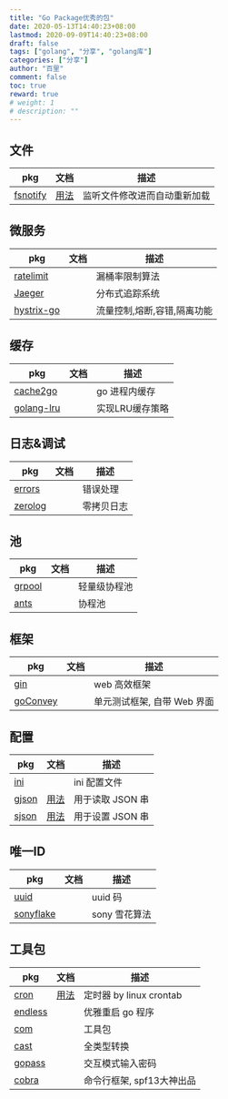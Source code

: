 ```yaml
---
title: "Go Package优秀的包"
date: 2020-05-13T14:40:23+08:00
lastmod: 2020-09-09T14:40:23+08:00
draft: false
tags: ["golang", "分享", "golang库"]
categories: ["分享"]
author: "百里"
comment: false
toc: true
reward: true
# weight: 1
# description: ""
---
```


## 文件
| pkg | 文档 | 描述 |
| -------| ------ |------ |
| [fsnotify](https://github.com/fsnotify/fsnotify) | [用法](https://segmentfault.com/a/1190000021632889) | 监听文件修改进而自动重新加载|


## 微服务
| pkg | 文档 | 描述 |
| -------| ------ |------ |
|[ratelimit](https://github.com/uber-go/ratelimit)||漏桶率限制算法|
|[Jaeger](https://github.com/jaegertracing/jaeger)||分布式追踪系统|
|[hystrix-go](https://github.com/afex/hystrix-go)||流量控制,熔断,容错,隔离功能|

## 缓存
| pkg | 文档 | 描述 |
| -------| ------ |------ |
|[cache2go](https://github.com/muesli/cache2go)||go 进程内缓存|
|[golang-lru](https://github.com/hashicorp/golang-lru)||实现LRU缓存策略|

## 日志&调试
| pkg | 文档 | 描述 |
| -------| ------ |------ |
|[errors](https://github.com/pkg/errors)||错误处理|
|[zerolog](https://github.com/rs/zerolog)||零拷贝日志|


## 池
| pkg | 文档 | 描述 |
| -------| ------ |------ |
| [grpool](https://github.com/ivpusic/grpool) |  | 轻量级协程池 |
| [ants](https://github.com/panjf2000/ants) || 协程池|

## 框架 
| pkg | 文档 | 描述 |
| -------| ------ |------ |
|[gin](https://github.com/gin-gonic/gin)||web 高效框架|
|[goConvey](https://github.com/smartystreets/goconvey)||单元测试框架, 自带 Web 界面|

## 配置
| pkg | 文档 | 描述 |
| -------| ------ |------ |
|[ini](https://github.com/go-ini/ini)||ini 配置文件|
|[gjson](https://github.com/tidwall/gjson)|[用法](https://darjun.github.io/2020/03/22/godailylib/gjson/)|用于读取 JSON 串|
|[sjson](https://github.com/tidwall/sjson)|[用法](https://darjun.github.io/2020/03/24/godailylib/sjson/)|用于设置 JSON 串|

## 唯一ID
| pkg | 文档 | 描述 |
| -------| ------ |------ |
|[uuid](http://github.com/satori/go.uuid)||uuid 码|
|[sonyflake](https://github.com/sony/sonyflake)||sony 雪花算法|

## 工具包
| pkg | 文档 | 描述 |
| -------| ------ |------ |
| [cron](https://github.com/robfig/cron) | [用法](https://godoc.org/github.com/robfig/cron) | 定时器 by linux crontab|
|[endless](https://github.com/fvbock/endless)||优雅重启 go 程序|
|[com](https://github.com/unknwon/com)||工具包|
|[cast](https://github.com/spf13/cast)||全类型转换|
|[gopass](https://github.com/howeyc/gopass)||交互模式输入密码|
|[cobra](https://github.com/spf13/cobra)||命令行框架, spf13大神出品|



















